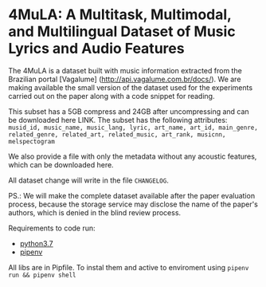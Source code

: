 # 4MuLA: A Multitask, Multimodal, and Multilingual Dataset of Music Lyrics and Audio Features
The 4MuLA is a dataset built with music information extracted from the Brazilian portal [Vagalume] (http://api.vagalume.com.br/docs/).
We are making available the small version of the dataset used for the experiments carried out on the paper along with a code snippet for reading.

This subset has a 5GB compress and 24GB after uncompressing and can be downloaded here LINK.
The subset has the following attributes:
`musid_id, music_name, music_lang, lyric, art_name, art_id, main_genre, related_genre, related_art, related_music, art_rank, musicnn, melspectogram`

We also provide a file with only the metadata without any acoustic features, which can be downloaded here.

All dataset change will write in the file `CHANGELOG`. 

PS.: We will make the complete dataset available after the paper evaluation process, because the storage service may disclose the name of the paper's authors, which is denied in the blind review process.


Requirements to code run:
- [python3.7](https://www.python.org/downloads/release/python-370/)
- [pipenv](https://pypi.org/project/pipenv/)

All libs are in Pipfile. To instal them and active to enviroment using `pipenv run && pipenv shell` 
